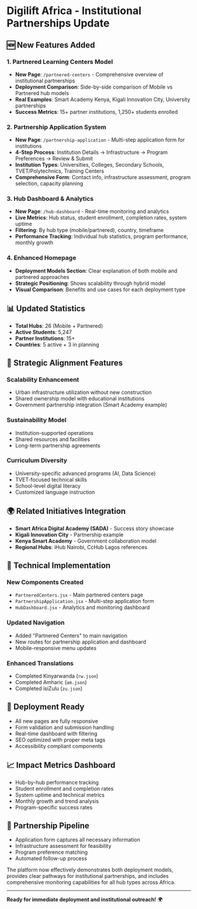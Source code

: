 # Digilift Africa - Institutional Partnerships Update

## 🆕 **New Features Added**

### **1. Partnered Learning Centers Model**
- **New Page**: `/partnered-centers` - Comprehensive overview of institutional partnerships
- **Deployment Comparison**: Side-by-side comparison of Mobile vs Partnered hub models
- **Real Examples**: Smart Academy Kenya, Kigali Innovation City, University partnerships
- **Success Metrics**: 15+ partner institutions, 1,250+ students enrolled

### **2. Partnership Application System**
- **New Page**: `/partnership-application` - Multi-step application form for institutions
- **4-Step Process**: Institution Details → Infrastructure → Program Preferences → Review & Submit
- **Institution Types**: Universities, Colleges, Secondary Schools, TVET/Polytechnics, Training Centers
- **Comprehensive Form**: Contact info, infrastructure assessment, program selection, capacity planning

### **3. Hub Dashboard & Analytics**
- **New Page**: `/hub-dashboard` - Real-time monitoring and analytics
- **Live Metrics**: Hub status, student enrollment, completion rates, system uptime
- **Filtering**: By hub type (mobile/partnered), country, timeframe
- **Performance Tracking**: Individual hub statistics, program performance, monthly growth

### **4. Enhanced Homepage**
- **Deployment Models Section**: Clear explanation of both mobile and partnered approaches
- **Strategic Positioning**: Shows scalability through hybrid model
- **Visual Comparison**: Benefits and use cases for each deployment type

## 📊 **Updated Statistics**
- **Total Hubs**: 26 (Mobile + Partnered)
- **Active Students**: 5,247
- **Partner Institutions**: 15+
- **Countries**: 5 active + 3 in planning

## 🎯 **Strategic Alignment Features**

### **Scalability Enhancement**
- Urban infrastructure utilization without new construction
- Shared ownership model with educational institutions
- Government partnership integration (Smart Academy example)

### **Sustainability Model**
- Institution-supported operations
- Shared resources and facilities
- Long-term partnership agreements

### **Curriculum Diversity**
- University-specific advanced programs (AI, Data Science)
- TVET-focused technical skills
- School-level digital literacy
- Customized language instruction

## 🌍 **Related Initiatives Integration**
- **Smart Africa Digital Academy (SADA)** - Success story showcase
- **Kigali Innovation City** - Partnership example
- **Kenya Smart Academy** - Government collaboration model
- **Regional Hubs**: iHub Nairobi, CcHub Lagos references

## 🔧 **Technical Implementation**

### **New Components Created**
- `PartneredCenters.jsx` - Main partnered centers page
- `PartnershipApplication.jsx` - Multi-step application form
- `HubDashboard.jsx` - Analytics and monitoring dashboard

### **Updated Navigation**
- Added "Partnered Centers" to main navigation
- New routes for partnership application and dashboard
- Mobile-responsive menu updates

### **Enhanced Translations**
- Completed Kinyarwanda (`rw.json`)
- Completed Amharic (`am.json`) 
- Completed isiZulu (`zu.json`)

## 🚀 **Deployment Ready**
- All new pages are fully responsive
- Form validation and submission handling
- Real-time dashboard with filtering
- SEO optimized with proper meta tags
- Accessibility compliant components

## 📈 **Impact Metrics Dashboard**
- Hub-by-hub performance tracking
- Student enrollment and completion rates
- System uptime and technical metrics
- Monthly growth and trend analysis
- Program-specific success rates

## 🤝 **Partnership Pipeline**
- Application form captures all necessary information
- Infrastructure assessment for feasibility
- Program preference matching
- Automated follow-up process

The platform now effectively demonstrates both deployment models, provides clear pathways for institutional partnerships, and includes comprehensive monitoring capabilities for all hub types across Africa.

---

**Ready for immediate deployment and institutional outreach!** 🌍